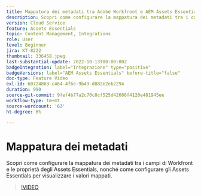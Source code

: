 ```yaml
---
title: Mappatura dei metadati tra Adobe Workfront e AEM Assets Essentials
description: Scopri come configurare la mappatura dei metadati tra i campi di Workfront e le proprietà degli Assets Essentials, nonché come configurare gli Assets Essentials per visualizzare i metadati mappati.
version: Cloud Service
feature: Assets Essentials
topic: Content Management, Integrations
role: User
level: Beginner
jira: KT-8222
thumbnail: 336458.jpeg
last-substantial-update: 2022-10-13T00:00:00Z
badgeIntegration: label="Integrazione" type="positive"
badgeVersions: label="AEM Assets Essentials" before-title="false"
doc-type: Feature Video
exl-id: 60724863-c464-4f6e-9b49-d882e2eb2294
duration: 990
source-git-commit: 9fef4b77a2c70c8cf525d42686f4120e481945ee
workflow-type: tm+mt
source-wordcount: '63'
ht-degree: 6%

---
```


# Mappatura dei metadati

Scopri come configurare la mappatura dei metadati tra i campi di Workfront e le proprietà degli Assets Essentials, nonché come configurare gli Assets Essentials per visualizzare i valori mappati.

>[!VIDEO](https://video.tv.adobe.com/v/336458?quality=12&learn=on)

